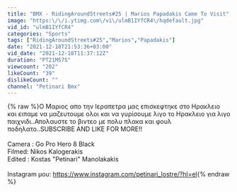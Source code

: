 ```yaml
---
title: "BMX - RidingAroundStreets#25 | Marios Papadakis Came To Visit"
image: "https:\/\/i.ytimg.com\/vi\/ulmB1IYfCR4\/hqdefault.jpg"
vid_id: "ulmB1IYfCR4"
categories: "Sports"
tags: ["RidingAroundStreets#25","Marios","Papadakis"]
date: "2021-12-18T21:53:36+03:00"
vid_date: "2021-12-18T11:37:12Z"
duration: "PT21M57S"
viewcount: "202"
likeCount: "39"
dislikeCount: ""
channel: "Petinari Bmx"
---
```

{% raw %}Ο Μαριος απο την Ιεραπετρα μας επισκεφτηκε στο Ηρακλειο και ειπαμε να μαζευτουμε ολοι και να γυρίσουμε λιγο το Ηρακλειο για λιγο παιχνιδι..Απολαυστε το βιντεο με πολυ πλακα και φουλ ποδηλατο..SUBSCRIBE AND LIKE FOR MORE!!<br /><br />Camera : Go Pro Hero 8 Black<br />Filmed: Nikos Kalogerakis <br />Edited : Kostas &quot;Petinari&quot; Manolakakis<br /><br />Instagram μου: <a rel="nofollow" target="blank" href="https://www.instagram.com/petinari_lostre/?hl=el">https://www.instagram.com/petinari_lostre/?hl=el</a>{% endraw %}
